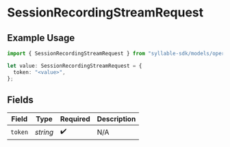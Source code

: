 # SessionRecordingStreamRequest

## Example Usage

```typescript
import { SessionRecordingStreamRequest } from "syllable-sdk/models/operations";

let value: SessionRecordingStreamRequest = {
  token: "<value>",
};
```

## Fields

| Field              | Type               | Required           | Description        |
| ------------------ | ------------------ | ------------------ | ------------------ |
| `token`            | *string*           | :heavy_check_mark: | N/A                |
